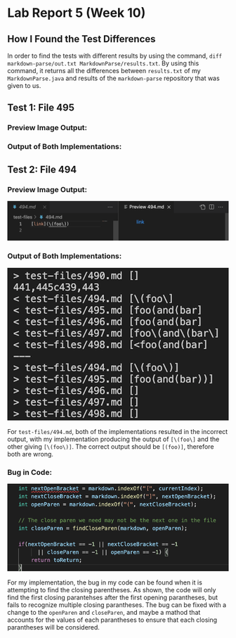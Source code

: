 # Lab Report 5 (Week 10)

## How I Found the Test Differences

In order to find the tests with different results by using the command, `diff markdown-parse/out.txt MarkdownParse/results.txt`.  By using this command, it returns all the differences between `results.txt` of my `MarkdownParse.java` and results of the `markdown-parse` repository that was given to us.

## Test 1: File 495

### Preview Image Output:


### Output of Both Implementations:


## Test 2: File 494

### Preview Image Output:
![File494](494.png)

### Output of Both Implementations:
![File494](494diff.png)

For `test-files/494.md`, both of the implementations resulted in the incorrect output, with my implementation producing the output of `[\(foo\]` and the other giving `[\(foo\)]`. The correct output should be `[(foo)]`, therefore both are wrong. 

### Bug in Code:
![File494](494bug.png)

For my implementation, the bug in my code can be found when it is attempting to find the closing parentheses. As shown, the code will only find the first closing parantehses after the first opening parantheses, but fails to recognize multiple closing parantheses. The bug can be fixed with a change to the `openParen` and `closeParen`, and maybe a mathod that accounts for the values of each parantheses to ensure that each closing parantheses will be considered. 

